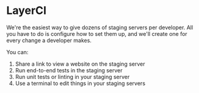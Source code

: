 # LayerCI

We're the easiest way to give dozens of staging servers per developer.
All you have to do is configure how to set them up, and we'll create one for every change a developer makes.

You can:
1. Share a link to view a website on the staging server
2. Run end-to-end tests in the staging server
3. Run unit tests or linting in your staging server
4. Use a terminal to edit things in your staging servers
